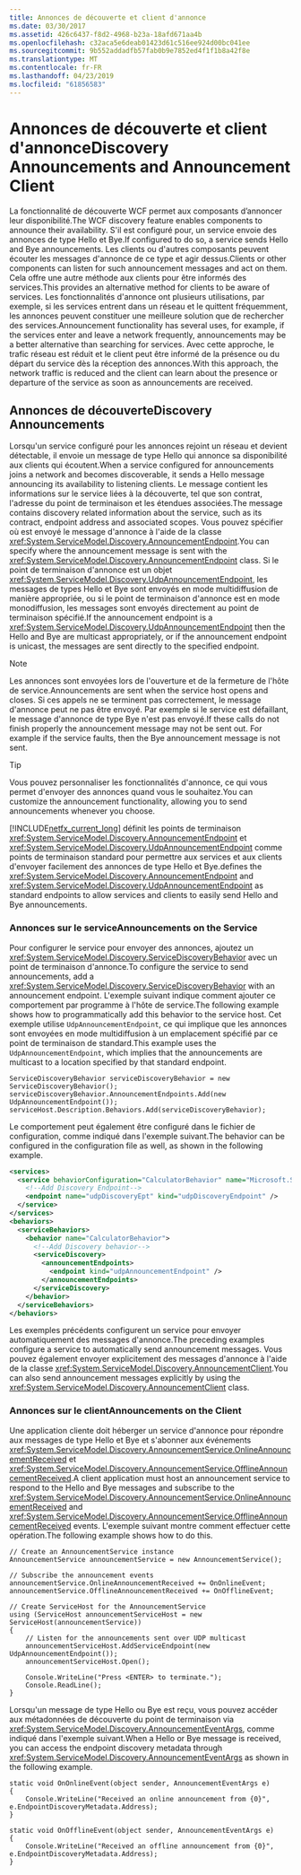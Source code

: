 ```yaml
---
title: Annonces de découverte et client d'annonce
ms.date: 03/30/2017
ms.assetid: 426c6437-f8d2-4968-b23a-18afd671aa4b
ms.openlocfilehash: c32aca5e6deab01423d61c516ee924d00bc041ee
ms.sourcegitcommit: 9b552addadfb57fab0b9e7852ed4f1f1b8a42f8e
ms.translationtype: MT
ms.contentlocale: fr-FR
ms.lasthandoff: 04/23/2019
ms.locfileid: "61856583"
---
```

# <a name="discovery-announcements-and-announcement-client"></a><span data-ttu-id="4b8a2-102">Annonces de découverte et client d'annonce</span><span class="sxs-lookup"><span data-stu-id="4b8a2-102">Discovery Announcements and Announcement Client</span></span>
<span data-ttu-id="4b8a2-103">La fonctionnalité de découverte WCF permet aux composants d’annoncer leur disponibilité.</span><span class="sxs-lookup"><span data-stu-id="4b8a2-103">The WCF discovery feature enables components to announce their availability.</span></span> <span data-ttu-id="4b8a2-104">S'il est configuré pour, un service envoie des annonces de type Hello et Bye.</span><span class="sxs-lookup"><span data-stu-id="4b8a2-104">If configured to do so, a service sends Hello and Bye announcements.</span></span> <span data-ttu-id="4b8a2-105">Les clients ou d'autres composants peuvent écouter les messages d'annonce de ce type et agir dessus.</span><span class="sxs-lookup"><span data-stu-id="4b8a2-105">Clients or other components can listen for such announcement messages and act on them.</span></span> <span data-ttu-id="4b8a2-106">Cela offre une autre méthode aux clients pour être informés des services.</span><span class="sxs-lookup"><span data-stu-id="4b8a2-106">This provides an alternative method for clients to be aware of services.</span></span> <span data-ttu-id="4b8a2-107">Les fonctionnalités d'annonce ont plusieurs utilisations, par exemple, si les services entrent dans un réseau et le quittent fréquemment, les annonces peuvent constituer une meilleure solution que de rechercher des services.</span><span class="sxs-lookup"><span data-stu-id="4b8a2-107">Announcement functionality has several uses, for example, if the services enter and leave a network frequently, announcements may be a better alternative than searching for services.</span></span> <span data-ttu-id="4b8a2-108">Avec cette approche, le trafic réseau est réduit et le client peut être informé de la présence ou du départ du service dès la réception des annonces.</span><span class="sxs-lookup"><span data-stu-id="4b8a2-108">With this approach, the network traffic is reduced and the client can learn about the presence or departure of the service as soon as announcements are received.</span></span>  
  
## <a name="discovery-announcements"></a><span data-ttu-id="4b8a2-109">Annonces de découverte</span><span class="sxs-lookup"><span data-stu-id="4b8a2-109">Discovery Announcements</span></span>  
 <span data-ttu-id="4b8a2-110">Lorsqu'un service configuré pour les annonces rejoint un réseau et devient détectable, il envoie un message de type Hello qui annonce sa disponibilité aux clients qui écoutent.</span><span class="sxs-lookup"><span data-stu-id="4b8a2-110">When a service configured for announcements joins a network and becomes discoverable, it sends a Hello message announcing its availability to listening clients.</span></span> <span data-ttu-id="4b8a2-111">Le message contient les informations sur le service liées à la découverte, tel que son contrat, l'adresse du point de terminaison et les étendues associées.</span><span class="sxs-lookup"><span data-stu-id="4b8a2-111">The message contains discovery related information about the service, such as its contract, endpoint address and associated scopes.</span></span> <span data-ttu-id="4b8a2-112">Vous pouvez spécifier où est envoyé le message d'annonce à l'aide de la classe <xref:System.ServiceModel.Discovery.AnnouncementEndpoint>.</span><span class="sxs-lookup"><span data-stu-id="4b8a2-112">You can specify where the announcement message is sent with the <xref:System.ServiceModel.Discovery.AnnouncementEndpoint> class.</span></span> <span data-ttu-id="4b8a2-113">Si le point de terminaison d'annonce est un objet <xref:System.ServiceModel.Discovery.UdpAnnouncementEndpoint>, les messages de types Hello et Bye sont envoyés en mode multidiffusion de manière appropriée, ou si le point de terminaison d'annonce est en mode monodiffusion, les messages sont envoyés directement au point de terminaison spécifié.</span><span class="sxs-lookup"><span data-stu-id="4b8a2-113">If the announcement endpoint is a <xref:System.ServiceModel.Discovery.UdpAnnouncementEndpoint> then the Hello and Bye are multicast appropriately, or if the announcement endpoint is unicast, the messages are sent directly to the specified endpoint.</span></span>  
  
> [!NOTE]
>  <span data-ttu-id="4b8a2-114">Les annonces sont envoyées lors de l'ouverture et de la fermeture de l'hôte de service.</span><span class="sxs-lookup"><span data-stu-id="4b8a2-114">Announcements are sent when the service host opens and closes.</span></span> <span data-ttu-id="4b8a2-115">Si ces appels ne se terminent pas correctement, le message d'annonce peut ne pas être envoyé. Par exemple si le service est défaillant, le message d'annonce de type Bye n'est pas envoyé.</span><span class="sxs-lookup"><span data-stu-id="4b8a2-115">If these calls do not finish properly the announcement message may not be sent out. For example if the service faults, then the Bye announcement message is not sent.</span></span>  
  
> [!TIP]
>  <span data-ttu-id="4b8a2-116">Vous pouvez personnaliser les fonctionnalités d'annonce, ce qui vous permet d'envoyer des annonces quand vous le souhaitez.</span><span class="sxs-lookup"><span data-stu-id="4b8a2-116">You can customize the announcement functionality, allowing you to send announcements whenever you choose.</span></span>  
  
 [!INCLUDE[netfx_current_long](../../../../includes/netfx-current-long-md.md)] <span data-ttu-id="4b8a2-117">définit les points de terminaison <xref:System.ServiceModel.Discovery.AnnouncementEndpoint> et <xref:System.ServiceModel.Discovery.UdpAnnouncementEndpoint> comme points de terminaison standard pour permettre aux services et aux clients d'envoyer facilement des annonces de type Hello et Bye.</span><span class="sxs-lookup"><span data-stu-id="4b8a2-117">defines the <xref:System.ServiceModel.Discovery.AnnouncementEndpoint> and <xref:System.ServiceModel.Discovery.UdpAnnouncementEndpoint> as standard endpoints to allow services and clients to easily send Hello and Bye announcements.</span></span>  
  
### <a name="announcements-on-the-service"></a><span data-ttu-id="4b8a2-118">Annonces sur le service</span><span class="sxs-lookup"><span data-stu-id="4b8a2-118">Announcements on the Service</span></span>  
 <span data-ttu-id="4b8a2-119">Pour configurer le service pour envoyer des annonces, ajoutez un <xref:System.ServiceModel.Discovery.ServiceDiscoveryBehavior> avec un point de terminaison d'annonce.</span><span class="sxs-lookup"><span data-stu-id="4b8a2-119">To configure the service to send announcements, add a <xref:System.ServiceModel.Discovery.ServiceDiscoveryBehavior> with an announcement endpoint.</span></span> <span data-ttu-id="4b8a2-120">L'exemple suivant indique comment ajouter ce comportement par programme à l'hôte de service.</span><span class="sxs-lookup"><span data-stu-id="4b8a2-120">The following example shows how to programmatically add this behavior to the service host.</span></span> <span data-ttu-id="4b8a2-121">Cet exemple utilise `UdpAnnouncementEndpoint`, ce qui implique que les annonces sont envoyées en mode multidiffusion à un emplacement spécifié par ce point de terminaison de standard.</span><span class="sxs-lookup"><span data-stu-id="4b8a2-121">This example uses the `UdpAnnouncementEndpoint`, which implies that the announcements are multicast to a location specified by that standard endpoint.</span></span>  
  
```  
ServiceDiscoveryBehavior serviceDiscoveryBehavior = new ServiceDiscoveryBehavior();
serviceDiscoveryBehavior.AnnouncementEndpoints.Add(new UdpAnnouncementEndpoint());
serviceHost.Description.Behaviors.Add(serviceDiscoveryBehavior);
```  
  
 <span data-ttu-id="4b8a2-122">Le comportement peut également être configuré dans le fichier de configuration, comme indiqué dans l'exemple suivant.</span><span class="sxs-lookup"><span data-stu-id="4b8a2-122">The behavior can be configured in the configuration file as well, as shown in the following example.</span></span>  
  
```xml  
<services>
  <service behaviorConfiguration="CalculatorBehavior" name="Microsoft.Samples.Discovery.CalculatorService">
    <!--Add Discovery Endpoint-->
    <endpoint name="udpDiscoveryEpt" kind="udpDiscoveryEndpoint" />
  </service>
</services>
<behaviors>
  <serviceBehaviors>
    <behavior name="CalculatorBehavior">
      <!--Add Discovery behavior-->
      <serviceDiscovery>
        <announcementEndpoints>
          <endpoint kind="udpAnnouncementEndpoint" />
        </announcementEndpoints>
      </serviceDiscovery>
    </behavior>
  </serviceBehaviors>
</behaviors>  
```  
  
 <span data-ttu-id="4b8a2-123">Les exemples précédents configurent un service pour envoyer automatiquement des messages d'annonce.</span><span class="sxs-lookup"><span data-stu-id="4b8a2-123">The preceding examples configure a service to automatically send announcement messages.</span></span> <span data-ttu-id="4b8a2-124">Vous pouvez également envoyer explicitement des messages d'annonce à l'aide de la classe <xref:System.ServiceModel.Discovery.AnnouncementClient>.</span><span class="sxs-lookup"><span data-stu-id="4b8a2-124">You can also send announcement messages explicitly by using the <xref:System.ServiceModel.Discovery.AnnouncementClient> class.</span></span>  
  
### <a name="announcements-on-the-client"></a><span data-ttu-id="4b8a2-125">Annonces sur le client</span><span class="sxs-lookup"><span data-stu-id="4b8a2-125">Announcements on the Client</span></span>  
 <span data-ttu-id="4b8a2-126">Une application cliente doit héberger un service d'annonce pour répondre aux messages de type Hello et Bye et s'abonner aux événements <xref:System.ServiceModel.Discovery.AnnouncementService.OnlineAnnouncementReceived> et <xref:System.ServiceModel.Discovery.AnnouncementService.OfflineAnnouncementReceived>.</span><span class="sxs-lookup"><span data-stu-id="4b8a2-126">A client application must host an announcement service to respond to the Hello and Bye messages and subscribe to the <xref:System.ServiceModel.Discovery.AnnouncementService.OnlineAnnouncementReceived> and <xref:System.ServiceModel.Discovery.AnnouncementService.OfflineAnnouncementReceived> events.</span></span> <span data-ttu-id="4b8a2-127">L'exemple suivant montre comment effectuer cette opération.</span><span class="sxs-lookup"><span data-stu-id="4b8a2-127">The following example shows how to do this.</span></span>  
  
```  
// Create an AnnouncementService instance
AnnouncementService announcementService = new AnnouncementService();
  
// Subscribe the announcement events
announcementService.OnlineAnnouncementReceived += OnOnlineEvent;
announcementService.OfflineAnnouncementReceived += OnOfflineEvent;
  
// Create ServiceHost for the AnnouncementService
using (ServiceHost announcementServiceHost = new ServiceHost(announcementService))
{  
    // Listen for the announcements sent over UDP multicast
    announcementServiceHost.AddServiceEndpoint(new UdpAnnouncementEndpoint());
    announcementServiceHost.Open();
  
    Console.WriteLine("Press <ENTER> to terminate.");
    Console.ReadLine();
}  
```  
  
 <span data-ttu-id="4b8a2-128">Lorsqu'un message de type Hello ou Bye est reçu, vous pouvez accéder aux métadonnées de découverte du point de terminaison via <xref:System.ServiceModel.Discovery.AnnouncementEventArgs>, comme indiqué dans l'exemple suivant.</span><span class="sxs-lookup"><span data-stu-id="4b8a2-128">When a Hello or Bye message is received, you can access the endpoint discovery metadata through <xref:System.ServiceModel.Discovery.AnnouncementEventArgs> as shown in the following example.</span></span>  
  
```  
static void OnOnlineEvent(object sender, AnnouncementEventArgs e)
{
    Console.WriteLine("Received an online announcement from {0}", 
e.EndpointDiscoveryMetadata.Address);
}

static void OnOfflineEvent(object sender, AnnouncementEventArgs e)
{
    Console.WriteLine("Received an offline announcement from {0}", 
e.EndpointDiscoveryMetadata.Address);
}
```
